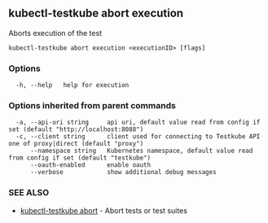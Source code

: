 ## kubectl-testkube abort execution

Aborts execution of the test

```
kubectl-testkube abort execution <executionID> [flags]
```

### Options

```
  -h, --help   help for execution
```

### Options inherited from parent commands

```
  -a, --api-uri string     api uri, default value read from config if set (default "http://localhost:8088")
  -c, --client string      client used for connecting to Testkube API one of proxy|direct (default "proxy")
      --namespace string   Kubernetes namespace, default value read from config if set (default "testkube")
      --oauth-enabled      enable oauth
      --verbose            show additional debug messages
```

### SEE ALSO

* [kubectl-testkube abort](kubectl-testkube_abort.md)	 - Abort tests or test suites

